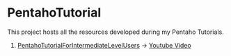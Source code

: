 # PentahoTutorial
This project hosts all the resources developed during my Pentaho Tutorials.

1. [PentahoTutorialForIntermediateLevelUsers](https://github.com/LeonardoCoelho71950/PentahoTutorial/tree/master/PentahoTutorialForIntermediateLevelUsers) -> [Youtube Video](https://www.youtube.com/watch?v=hNrQ327HoXQ&t=142s)
